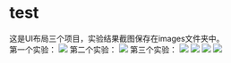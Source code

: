 # test
这是UI布局三个项目，实验结果截图保存在images文件夹中。<br>
第一个实验：
![](https://github.com/panwenxia/test/blob/master/SimpleAdapterTest/images/SimpleAdapter.png)
第二个实验：
![](https://github.com/panwenxia/test/blob/master/AlertDialog/images/alterdialog.png)
第三个实验：
![](https://github.com/panwenxia/test/blob/master/menuTest2/images/test1.png)
![](https://github.com/panwenxia/test/blob/master/menuTest2/images/test2.png)
![](https://github.com/panwenxia/test/blob/master/menuTest2/images/test3.png)
![](https://github.com/panwenxia/test/blob/master/menuTest2/images/test4.png)
